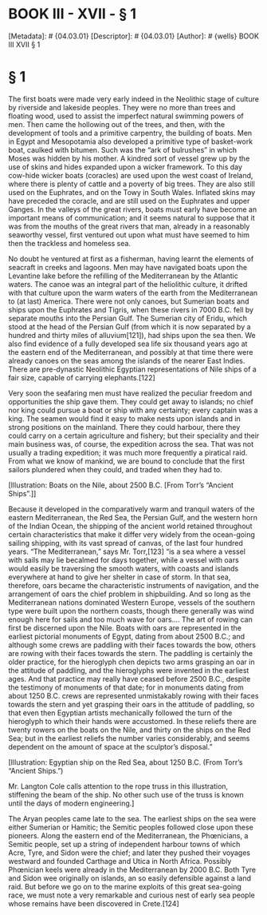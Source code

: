 # BOOK III - XVII - § 1
[Metadata]: # {04.03.01}
[Descriptor]: # {04.03.01}
[Author]: # {wells}
BOOK III
XVII
§ 1
# § 1
The first boats were made very early indeed in the Neolithic stage of culture
by riverside and lakeside peoples. They were no more than trees and floating
wood, used to assist the imperfect natural swimming powers of men. Then came
the hollowing out of the trees, and then, with the development of tools and a
primitive carpentry, the building of boats. Men in Egypt and Mesopotamia also
developed a primitive type of basket-work boat, caulked with bitumen. Such was
the “ark of bulrushes” in which Moses was hidden by his mother. A kindred sort
of vessel grew up by the use of skins and hides expanded upon a wicker
framework. To this day cow-hide wicker boats (coracles) are used upon the west
coast of Ireland, where there is plenty of cattle and a poverty of big trees.
They are also still used on the Euphrates, and on the Towy in South Wales.
Inflated skins may have preceded the coracle, and are still used on the
Euphrates and upper Ganges. In the valleys of the great rivers, boats must
early have become an important means of communication; and it seems natural to
suppose that it was from the mouths of the great rivers that man, already in a
reasonably seaworthy vessel, first ventured out upon what must have seemed to
him then the trackless and homeless sea.

No doubt he ventured at first as a fisherman, having learnt the elements of
seacraft in creeks and lagoons. Men may have navigated boats upon the Levantine
lake before the refilling of the Mediterranean by the Atlantic waters. The
canoe was an integral part of the heliolithic culture, it drifted with that
culture upon the warm waters of the earth from the Mediterranean to (at last)
America. There were not only canoes, but Sumerian boats and ships upon the
Euphrates and Tigris, when these rivers in 7000 B.C. fell by separate mouths
into the Persian Gulf. The Sumerian city of Eridu, which stood at the head of
the Persian Gulf (from which it is now separated by a hundred and thirty miles
of alluvium[121]), had ships upon the sea then. We also find evidence of a
fully developed sea life six thousand years ago at the eastern end of the
Mediterranean, and possibly at that time there were already canoes on the seas
among the islands of the nearer East Indies. There are pre-dynastic Neolithic
Egyptian representations of Nile ships of a fair size, capable of carrying
elephants.[122]

Very soon the seafaring men must have realized the peculiar freedom and
opportunities the ship gave them. They could get away to islands; no chief nor
king could pursue a boat or ship with any certainty; every captain was a king.
The seamen would find it easy to make nests upon islands and in strong
positions on the mainland. There they could harbour, there they could carry on
a certain agriculture and fishery; but their speciality and their main business
was, of course, the expedition across the sea. That was not usually a trading
expedition; it was much more frequently a piratical raid. From what we know of
mankind, we are bound to conclude that the first sailors plundered when they
could, and traded when they had to.

[Illustration: Boats on the Nile, about 2500 B.C. [From Torr’s “Ancient
Ships”.]]

Because it developed in the comparatively warm and tranquil waters of the
eastern Mediterranean, the Red Sea, the Persian Gulf, and the western horn of
the Indian Ocean, the shipping of the ancient world retained throughout certain
characteristics that make it differ very widely from the ocean-going sailing
shipping, with its vast spread of canvas, of the last four hundred years. “The
Mediterranean,” says Mr. Torr,[123] “is a sea where a vessel with sails may lie
becalmed for days together, while a vessel with oars would easily be traversing
the smooth waters, with coasts and islands everywhere at hand to give her
shelter in case of storm. In that sea, therefore, oars became the
characteristic instruments of navigation, and the arrangement of oars the chief
problem in shipbuilding. And so long as the Mediterranean nations dominated
Western Europe, vessels of the southern type were built upon the northern
coasts, though there generally was wind enough here for sails and too much wave
for oars.... The art of rowing can first be discerned upon the Nile. Boats with
oars are represented in the earliest pictorial monuments of Egypt, dating from
about 2500 B.C.; and although some crews are paddling with their faces towards
the bow, others are rowing with their faces towards the stern. The paddling is
certainly the older practice, for the hieroglyph chen depicts two arms grasping
an oar in the attitude of paddling, and the hieroglyphs were invented in the
earliest ages. And that practice may really have ceased before 2500 B.C.,
despite the testimony of monuments of that date; for in monuments dating from
about 1250 B.C. crews are represented unmistakably rowing with their faces
towards the stern and yet grasping their oars in the attitude of paddling, so
that even then Egyptian artists mechanically followed the turn of the
hieroglyph to which their hands were accustomed. In these reliefs there are
twenty rowers on the boats on the Nile, and thirty on the ships on the Red Sea;
but in the earliest reliefs the number varies considerably, and seems dependent
on the amount of space at the sculptor’s disposal.”

[Illustration: Egyptian ship on the Red Sea, about 1250 B.C. (From Torr’s
“Ancient Ships.”)

Mr. Langton Cole calls attention to the rope truss in this illustration,
stiffening the beam of the ship. No other such use of the truss is known until
the days of modern engineering.]

The Aryan peoples came late to the sea. The earliest ships on the sea were
either Sumerian or Hamitic; the Semitic peoples followed close upon these
pioneers. Along the eastern end of the Mediterranean, the Phœnicians, a Semitic
people, set up a string of independent harbour towns of which Acre, Tyre, and
Sidon were the chief; and later they pushed their voyages westward and founded
Carthage and Utica in North Africa. Possibly Phœnician keels were already in
the Mediterranean by 2000 B.C. Both Tyre and Sidon wee originally on islands,
an so easily defensible against a land raid. But before we go on to the marine
exploits of this great sea-going race, we must note a very remarkable and
curious nest of early sea people whose remains have been discovered in
Crete.[124]

